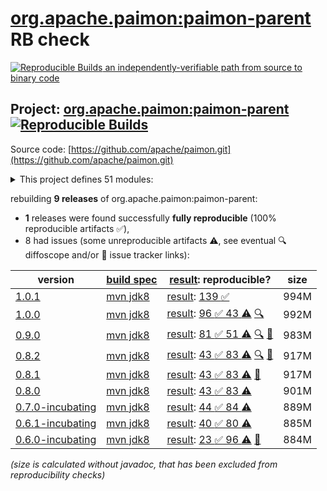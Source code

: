 [org.apache.paimon:paimon-parent](https://central.sonatype.com/artifact/org.apache.paimon/paimon-parent/versions) RB check
=======

[![Reproducible Builds](https://reproducible-builds.org/images/logos/rb.svg) an independently-verifiable path from source to binary code](https://reproducible-builds.org/)

## Project: [org.apache.paimon:paimon-parent](https://central.sonatype.com/artifact/org.apache.paimon/paimon-parent/versions) [![Reproducible Builds](https://img.shields.io/endpoint?url=https://raw.githubusercontent.com/jvm-repo-rebuild/reproducible-central/master/content/org/apache/paimon/badge.json)](https://github.com/jvm-repo-rebuild/reproducible-central/blob/master/content/org/apache/paimon/README.md)

Source code: [https://github.com/apache/paimon.git](https://github.com/apache/paimon.git)

<details><summary>This project defines 51 modules:</summary>

* [org.apache.paimon:paimon-arrow](https://central.sonatype.com/artifact/org.apache.paimon/paimon-arrow/overview)
* [org.apache.paimon:paimon-benchmark](https://central.sonatype.com/artifact/org.apache.paimon/paimon-benchmark/overview)
* [org.apache.paimon:paimon-bundle](https://central.sonatype.com/artifact/org.apache.paimon/paimon-bundle/overview)
* [org.apache.paimon:paimon-ci-tools](https://central.sonatype.com/artifact/org.apache.paimon/paimon-ci-tools/overview)
* [org.apache.paimon:paimon-codegen](https://central.sonatype.com/artifact/org.apache.paimon/paimon-codegen/overview)
* [org.apache.paimon:paimon-codegen-loader](https://central.sonatype.com/artifact/org.apache.paimon/paimon-codegen-loader/overview)
* [org.apache.paimon:paimon-common](https://central.sonatype.com/artifact/org.apache.paimon/paimon-common/overview)
* [org.apache.paimon:paimon-core](https://central.sonatype.com/artifact/org.apache.paimon/paimon-core/overview)
* [org.apache.paimon:paimon-filesystems](https://central.sonatype.com/artifact/org.apache.paimon/paimon-filesystems/overview)
* [org.apache.paimon:paimon-flink](https://central.sonatype.com/artifact/org.apache.paimon/paimon-flink/overview)
* [org.apache.paimon:paimon-flink-1.14](https://central.sonatype.com/artifact/org.apache.paimon/paimon-flink-1.14/overview)
* [org.apache.paimon:paimon-flink-1.15](https://central.sonatype.com/artifact/org.apache.paimon/paimon-flink-1.15/overview)
* [org.apache.paimon:paimon-flink-1.16](https://central.sonatype.com/artifact/org.apache.paimon/paimon-flink-1.16/overview)
* [org.apache.paimon:paimon-flink-1.17](https://central.sonatype.com/artifact/org.apache.paimon/paimon-flink-1.17/overview)
* [org.apache.paimon:paimon-flink-1.18](https://central.sonatype.com/artifact/org.apache.paimon/paimon-flink-1.18/overview)
* [org.apache.paimon:paimon-flink-1.19](https://central.sonatype.com/artifact/org.apache.paimon/paimon-flink-1.19/overview)
* [org.apache.paimon:paimon-flink-1.20](https://central.sonatype.com/artifact/org.apache.paimon/paimon-flink-1.20/overview)
* [org.apache.paimon:paimon-flink-action](https://central.sonatype.com/artifact/org.apache.paimon/paimon-flink-action/overview)
* [org.apache.paimon:paimon-flink-cdc](https://central.sonatype.com/artifact/org.apache.paimon/paimon-flink-cdc/overview)
* [org.apache.paimon:paimon-flink-common](https://central.sonatype.com/artifact/org.apache.paimon/paimon-flink-common/overview)
* [org.apache.paimon:paimon-format](https://central.sonatype.com/artifact/org.apache.paimon/paimon-format/overview)
* [org.apache.paimon:paimon-hive](https://central.sonatype.com/artifact/org.apache.paimon/paimon-hive/overview)
* [org.apache.paimon:paimon-hive-catalog](https://central.sonatype.com/artifact/org.apache.paimon/paimon-hive-catalog/overview)
* [org.apache.paimon:paimon-hive-common](https://central.sonatype.com/artifact/org.apache.paimon/paimon-hive-common/overview)
* [org.apache.paimon:paimon-hive-connector-2.1](https://central.sonatype.com/artifact/org.apache.paimon/paimon-hive-connector-2.1/overview)
* [org.apache.paimon:paimon-hive-connector-2.1-cdh-6.3](https://central.sonatype.com/artifact/org.apache.paimon/paimon-hive-connector-2.1-cdh-6.3/overview)
* [org.apache.paimon:paimon-hive-connector-2.2](https://central.sonatype.com/artifact/org.apache.paimon/paimon-hive-connector-2.2/overview)
* [org.apache.paimon:paimon-hive-connector-2.3](https://central.sonatype.com/artifact/org.apache.paimon/paimon-hive-connector-2.3/overview)
* [org.apache.paimon:paimon-hive-connector-3.1](https://central.sonatype.com/artifact/org.apache.paimon/paimon-hive-connector-3.1/overview)
* [org.apache.paimon:paimon-hive-connector-common](https://central.sonatype.com/artifact/org.apache.paimon/paimon-hive-connector-common/overview)
* [org.apache.paimon:paimon-open-api](https://central.sonatype.com/artifact/org.apache.paimon/paimon-open-api/overview)
* [org.apache.paimon:paimon-oss](https://central.sonatype.com/artifact/org.apache.paimon/paimon-oss/overview)
* [org.apache.paimon:paimon-oss-impl](https://central.sonatype.com/artifact/org.apache.paimon/paimon-oss-impl/overview)
* [org.apache.paimon:paimon-parent](https://central.sonatype.com/artifact/org.apache.paimon/paimon-parent/overview)
* [org.apache.paimon:paimon-s3](https://central.sonatype.com/artifact/org.apache.paimon/paimon-s3/overview)
* [org.apache.paimon:paimon-s3-impl](https://central.sonatype.com/artifact/org.apache.paimon/paimon-s3-impl/overview)
* [org.apache.paimon:paimon-service](https://central.sonatype.com/artifact/org.apache.paimon/paimon-service/overview)
* [org.apache.paimon:paimon-service-client](https://central.sonatype.com/artifact/org.apache.paimon/paimon-service-client/overview)
* [org.apache.paimon:paimon-service-runtime](https://central.sonatype.com/artifact/org.apache.paimon/paimon-service-runtime/overview)
* [org.apache.paimon:paimon-spark](https://central.sonatype.com/artifact/org.apache.paimon/paimon-spark/overview)
* [org.apache.paimon:paimon-spark-2](https://central.sonatype.com/artifact/org.apache.paimon/paimon-spark-2/overview)
* [org.apache.paimon:paimon-spark-3.1](https://central.sonatype.com/artifact/org.apache.paimon/paimon-spark-3.1/overview)
* [org.apache.paimon:paimon-spark-3.2](https://central.sonatype.com/artifact/org.apache.paimon/paimon-spark-3.2/overview)
* [org.apache.paimon:paimon-spark-3.3](https://central.sonatype.com/artifact/org.apache.paimon/paimon-spark-3.3/overview)
* [org.apache.paimon:paimon-spark-3.4](https://central.sonatype.com/artifact/org.apache.paimon/paimon-spark-3.4/overview)
* [org.apache.paimon:paimon-spark-3.5](https://central.sonatype.com/artifact/org.apache.paimon/paimon-spark-3.5/overview)
* [org.apache.paimon:paimon-spark-common](https://central.sonatype.com/artifact/org.apache.paimon/paimon-spark-common/overview)
* [org.apache.paimon:paimon-spark-common_2.12](https://central.sonatype.com/artifact/org.apache.paimon/paimon-spark-common_2.12/overview)
* [org.apache.paimon:paimon-spark-ut](https://central.sonatype.com/artifact/org.apache.paimon/paimon-spark-ut/overview)
* [org.apache.paimon:paimon-spark3-common](https://central.sonatype.com/artifact/org.apache.paimon/paimon-spark3-common/overview)
* [org.apache.paimon:paimon-test-utils](https://central.sonatype.com/artifact/org.apache.paimon/paimon-test-utils/overview)
</details>

rebuilding **9 releases** of org.apache.paimon:paimon-parent:
- **1** releases were found successfully **fully reproducible** (100% reproducible artifacts :white_check_mark:),
- 8 had issues (some unreproducible artifacts :warning:, see eventual :mag: diffoscope and/or :memo: issue tracker links):

| version | [build spec](/BUILDSPEC.md) | [result](https://reproducible-builds.org/docs/jvm/): reproducible? | size |
| -- | --------- | ------ | -- |
| [1.0.1](https://central.sonatype.com/artifact/org.apache.paimon/paimon-parent/1.0.1/pom) | [mvn jdk8](paimon-parent-1.0.1.buildspec) | [result](paimon-parent-1.0.1.buildinfo): [139 :white_check_mark: ](paimon-parent-1.0.1.buildcompare) | 994M |
| [1.0.0](https://central.sonatype.com/artifact/org.apache.paimon/paimon-parent/1.0.0/pom) | [mvn jdk8](paimon-parent-1.0.0.buildspec) | [result](paimon-parent-1.0.0.buildinfo): [96 :white_check_mark:  43 :warning:](paimon-parent-1.0.0.buildcompare) [:mag:](paimon-parent-1.0.0.diffoscope) | 992M |
| [0.9.0](https://central.sonatype.com/artifact/org.apache.paimon/paimon-parent/0.9.0/pom) | [mvn jdk8](paimon-parent-0.9.0.buildspec) | [result](paimon-parent-0.9.0.buildinfo): [81 :white_check_mark:  51 :warning:](paimon-parent-0.9.0.buildcompare) [:mag:](paimon-parent-0.9.0.diffoscope) [:memo:](https://github.com/apache/paimon/pull/4190) | 983M |
| [0.8.2](https://central.sonatype.com/artifact/org.apache.paimon/paimon-parent/0.8.2/pom) | [mvn jdk8](paimon-parent-0.8.2.buildspec) | [result](paimon-parent-0.8.2.buildinfo): [43 :white_check_mark:  83 :warning:](paimon-parent-0.8.2.buildcompare) [:mag:](paimon-parent-0.8.2.diffoscope) [:memo:](https://github.com/apache/paimon/pull/3719) | 917M |
| [0.8.1](https://central.sonatype.com/artifact/org.apache.paimon/paimon-parent/0.8.1/pom) | [mvn jdk8](paimon-parent-0.8.1.buildspec) | [result](paimon-parent-0.8.1.buildinfo): [43 :white_check_mark:  83 :warning:](paimon-parent-0.8.1.buildcompare) [:memo:](https://github.com/apache/paimon/pull/3719) | 917M |
| [0.8.0](https://central.sonatype.com/artifact/org.apache.paimon/paimon-parent/0.8.0/pom) | [mvn jdk8](paimon-parent-0.8.0.buildspec) | [result](paimon-parent-0.8.0.buildinfo): [43 :white_check_mark:  83 :warning:](paimon-parent-0.8.0.buildcompare) | 901M |
| [0.7.0-incubating](https://central.sonatype.com/artifact/org.apache.paimon/paimon-parent/0.7.0-incubating/pom) | [mvn jdk8](paimon-parent-0.7.0-incubating.buildspec) | [result](paimon-parent-0.7.0-incubating.buildinfo): [44 :white_check_mark:  84 :warning:](paimon-parent-0.7.0-incubating.buildcompare) | 889M |
| [0.6.1-incubating](https://central.sonatype.com/artifact/org.apache.paimon/paimon-parent/0.6.1-incubating/pom) | [mvn jdk8](paimon-parent-0.6.1-incubating.buildspec) | [result](paimon-parent-0.6.1-incubating.buildinfo): [40 :white_check_mark:  80 :warning:](paimon-parent-0.6.1-incubating.buildcompare) | 885M |
| [0.6.0-incubating](https://central.sonatype.com/artifact/org.apache.paimon/paimon-parent/0.6.0-incubating/pom) | [mvn jdk8](paimon-parent-0.6.0-incubating.buildspec) | [result](paimon-parent-0.6.0-incubating.buildinfo): [23 :white_check_mark:  96 :warning:](paimon-parent-0.6.0-incubating.buildcompare) [:memo:](https://github.com/apache/incubator-paimon/pull/2519) | 884M |

<i>(size is calculated without javadoc, that has been excluded from reproducibility checks)</i>
